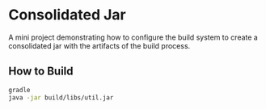 # Consolidated Jar

A mini project demonstrating how to configure the build system to create
a consolidated jar with the artifacts of the build process.

## How to Build

```bash
gradle
java -jar build/libs/util.jar
```
